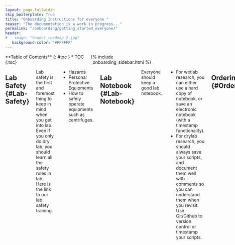 ```yaml
---
layout: page-fullwidth
skip_boilerplate: True
title: "Onboarding Instructions for everyone "
teaser: "The documentation is a work in progress..."
permalink: "/onboarding/getting_started_everyone/"
header:
#   image: "header_roadmap_2.jpg"
   background-color: "#FFFFFF"
---
```

<div class="row">
<div class="medium-4 columns" markdown="1">
<div class="panel radius" markdown="1">
**Table of Contents**
{: #toc }
*  TOC
{:toc}
</div>
{% include _onboarding_sidebar.html %} 
</div><!-- /.medium-4.columns __ -->



<div class="medium-8 columns" markdown="1">

## Lab Safety {#Lab-Safety}
Lab safety is the first and foremost thing to keep in mind when you get into lab. Even if you only do dry lab, you should learn all the safety rules in lab. Here is the link to our lab safety training. 
 * Hazards
 * Personal Protective Equipments
 * How to safely operate equipments such as centrifuges. 

## Lab Notebook {#Lab-Notebook}
Everyone should keep a good lab notebook. 
* For wetlab research, you can either use a hard copy of notebook, or save an electronic notebook (with a timestamp functionality). 
* For drylab research, you should always save your scripts, and document them well with comments so you can understand them when you revisit. Use Git/Github to version control or timestamp your scripts. 


## Ordering {#Ordering}
Ordering reagents or office supplies are through our online ordering system. For purchases of items over 5,000 CNY (subject to change), please get a prior approval from PI.

## Internet Access
### Campus WIFI

### VPN 
  you'll need [**VPN**](https://vpn.westlake.edu.cn) to access some materials if you are off-campus. 


## Internal Resources {#Internal-Resources}
There are a few internal reousrces utilized by the lab. 

### Lab accounts
You'll have to make accounts on these websites:
 * [Github](https://github.com/zhangyxlab) -- Code Repositry, for sharing code within/outside lab.
 * [Slack](https://zhangyanxiao-lab.slack.com) -- For lab communication. 
 * [Onedrive]() -- for sharing documents
 * [Trello]() -- for managing your research projects.

### Calendar 
Please go to <a href="https://outlook.office365.com/owa/calendar/42269faf0d064e83b1ecf8eb336255c0@westlake.edu.cn/d8b629fb4c404d248cf668be3b953f0011674006155324287211/calendar.html">Link</a> To view this Calendar.

### Mailing List

### Wechat Group 


## Lab Meeting {#Labmeeting}
Lab meeting presentation is a good opportunity to
 * discuss research progress
 * discuss problems you encounter (to get the crowd wisdom to help you troubleshoot)
 * to practice presentation skills

<iframe width="560" height="400" frameborder="0" scrolling="no" src="https://westlakeu-my.sharepoint.com/:x:/g/personal/zhangyanxiao_westlake_edu_cn/EQjC7mjqVI9IhhnB4ITpDwQBliv0IHW7FVVE8uVkItuNVw?e=ru5MDy&action=embedview&wdbipreview=true"> </iframe>

## Journal club {#Journal-Club}
In journal club we will discuss recent papers from the relevant field.  

{% include _improve_content.html %}
</div>
